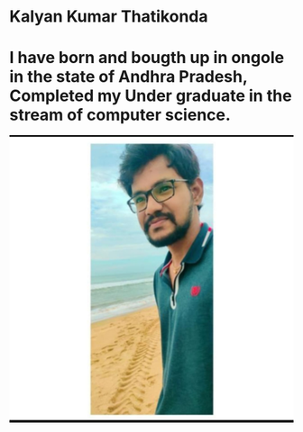 # Kalyan Kumar Thatikonda
# I have born and bougth up in ongole in the state of Andhra Pradesh, Completed my Under graduate in the stream of computer science.
![photo](Photo.jpeg)
